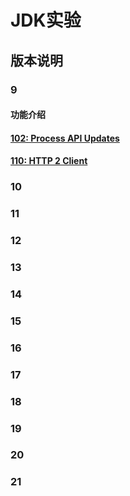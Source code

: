 # JDK实验

## 版本说明

### 9

#### 功能介绍

#### [102: Process API Updates](https://openjdk.org/jeps/102)

#### [110: HTTP 2 Client](https://openjdk.org/jeps/110)

### 10

### 11

### 12

### 13

### 14

### 15

### 16

### 17

### 18

### 19

### 20

### 21

